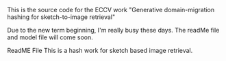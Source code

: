 This is the source code for the ECCV work "Generative domain-migration hashing for sketch-to-image retrieval"

Due to the new term beginning, I'm really busy these days. The readMe file and model file will come soon.

ReadME File
This is a hash work for sketch based image retrieval.
